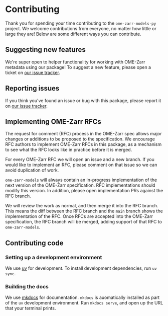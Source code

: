 # Contributing

Thank you for spending your time contributing to the `ome-zarr-models-py` project.
We welcome contributions from everyone, no matter how little or large they are!
Below are some different ways you can contribute.

## Suggesting new features

We're super open to helper functionality for working with OME-Zarr metadata using our package!
To suggest a new feature, please open a ticket on [our issue tracker](https://github.com/ome-zarr-models/ome-zarr-models-py).

## Reporting issues

If you think you've found an issue or bug with this package, please report it on [our issue tracker](https://github.com/ome-zarr-models/ome-zarr-models-py).

## Implementing OME-Zarr RFCs

The request for comment (RFC) process in the OME-Zarr spec allows major changes or additions to be proposed to the specification.
We encourage RFC authors to implement OME-Zarr RFCs in this package, as a mechanism to see what the RFC looks like in practice before it is merged.

For every OME-Zarr RFC we will open an issue and a new branch.
If you would like to implement an RFC, please comment on that issue so we can avoid duplication of work.

`ome-zarr-models` will always contain an in-progress implementation of the next version of the OME-Zarr specification.
RFC implementations should modify this version.
In addition, please open implementation PRs against the RFC branch.

We will review the work as normal, and then merge it into the RFC branch.
This means the diff between the RFC branch and the `main` branch shows the implementation of the RFC.
Once RFCs are accepted into the OME-Zarr specification, the RFC branch will be merged, adding support of that RFC to `ome-zarr-models`.

## Contributing code

### Setting up a development environment

We use [uv](https://docs.astral.sh/uv/) for development.
To install development dependencies, run `uv sync`.

### Building the docs

We use [mkdocs](https://www.mkdocs.org/) for documentation.
`mkdocs` is auomatically installed as part of the `uv` development environment.
Run `mkdocs serve`, and open up the URL that your terminal prints.
